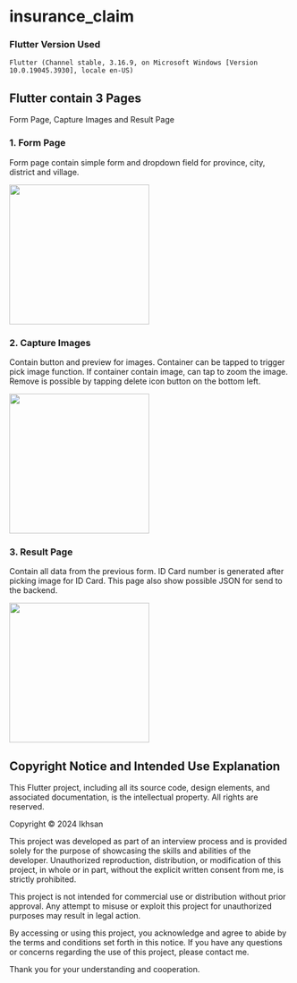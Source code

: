 # insurance_claim

### Flutter Version Used
```
Flutter (Channel stable, 3.16.9, on Microsoft Windows [Version 10.0.19045.3930], locale en-US)
```

## Flutter contain 3 Pages
Form Page, Capture Images and Result Page

### 1. Form Page
Form page contain simple form and dropdown field for province, city, district and village.

<img src="https://github.com/ikhsan34/insurance_claim/assets/10411833/66b1b385-5b7e-4dfd-825e-6153242ff549" width=250 />


### 2. Capture Images
Contain button and preview for images. Container can be tapped to trigger pick image function. If container contain image, can tap to zoom the image. Remove is possible by tapping delete icon button on the bottom left.

<img src="[https://github.com/ikhsan34/insurance_claim/assets/10411833/66b1b385-5b7e-4dfd-825e-6153242ff549](https://github.com/ikhsan34/insurance_claim/assets/10411833/498ff9bb-ef61-4333-ac64-29fe0411dd0c)" width=250 />


### 3. Result Page
Contain all data from the previous form. ID Card number is generated after picking image for ID Card. This page also show possible JSON for send to the backend.

<img src="[https://github.com/ikhsan34/insurance_claim/assets/10411833/66b1b385-5b7e-4dfd-825e-6153242ff549](https://github.com/ikhsan34/insurance_claim/assets/10411833/c242d647-7541-4bce-b77f-7237dfe9a29a)" width=250 />


## Copyright Notice and Intended Use Explanation

This Flutter project, including all its source code, design elements, and associated documentation, is the intellectual property. All rights are reserved.

Copyright © 2024 Ikhsan

This project was developed as part of an interview process and is provided solely for the purpose of showcasing the skills and abilities of the developer. Unauthorized reproduction, distribution, or modification of this project, in whole or in part, without the explicit written consent from me, is strictly prohibited.

This project is not intended for commercial use or distribution without prior approval. Any attempt to misuse or exploit this project for unauthorized purposes may result in legal action.

By accessing or using this project, you acknowledge and agree to abide by the terms and conditions set forth in this notice. If you have any questions or concerns regarding the use of this project, please contact me.

Thank you for your understanding and cooperation.

